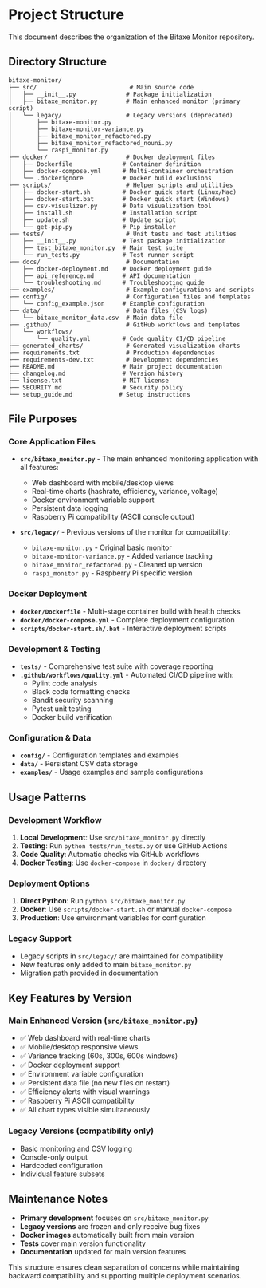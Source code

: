 # Project Structure

This document describes the organization of the Bitaxe Monitor repository.

## Directory Structure

```
bitaxe-monitor/
├── src/                          # Main source code
│   ├── __init__.py              # Package initialization
│   ├── bitaxe_monitor.py        # Main enhanced monitor (primary script)
│   └── legacy/                  # Legacy versions (deprecated)
│       ├── bitaxe-monitor.py
│       ├── bitaxe-monitor-variance.py
│       ├── bitaxe_monitor_refactored.py
│       ├── bitaxe_monitor_refactored_nouni.py
│       └── raspi_monitor.py
├── docker/                      # Docker deployment files
│   ├── Dockerfile              # Container definition
│   ├── docker-compose.yml      # Multi-container orchestration
│   └── .dockerignore           # Docker build exclusions
├── scripts/                     # Helper scripts and utilities
│   ├── docker-start.sh         # Docker quick start (Linux/Mac)
│   ├── docker-start.bat        # Docker quick start (Windows)
│   ├── csv-visualizer.py       # Data visualization tool
│   ├── install.sh              # Installation script
│   ├── update.sh               # Update script
│   └── get-pip.py              # Pip installer
├── tests/                       # Unit tests and test utilities
│   ├── __init__.py             # Test package initialization
│   ├── test_bitaxe_monitor.py  # Main test suite
│   └── run_tests.py            # Test runner script
├── docs/                        # Documentation
│   ├── docker-deployment.md    # Docker deployment guide
│   ├── api_reference.md        # API documentation
│   └── troubleshooting.md      # Troubleshooting guide
├── examples/                    # Example configurations and scripts
├── config/                      # Configuration files and templates
│   └── config_example.json     # Example configuration
├── data/                        # Data files (CSV logs)
│   └── bitaxe_monitor_data.csv  # Main data file
├── .github/                     # GitHub workflows and templates
│   └── workflows/
│       └── quality.yml         # Code quality CI/CD pipeline
├── generated_charts/            # Generated visualization charts
├── requirements.txt             # Production dependencies
├── requirements-dev.txt         # Development dependencies
├── README.md                   # Main project documentation
├── changelog.md                # Version history
├── license.txt                 # MIT license
├── SECURITY.md                 # Security policy
└── setup_guide.md             # Setup instructions
```

## File Purposes

### Core Application Files

- **`src/bitaxe_monitor.py`** - The main enhanced monitoring application with all features:
  - Web dashboard with mobile/desktop views
  - Real-time charts (hashrate, efficiency, variance, voltage)
  - Docker environment variable support
  - Persistent data logging
  - Raspberry Pi compatibility (ASCII console output)

- **`src/legacy/`** - Previous versions of the monitor for compatibility:
  - `bitaxe-monitor.py` - Original basic monitor
  - `bitaxe-monitor-variance.py` - Added variance tracking
  - `bitaxe_monitor_refactored.py` - Cleaned up version
  - `raspi_monitor.py` - Raspberry Pi specific version

### Docker Deployment

- **`docker/Dockerfile`** - Multi-stage container build with health checks
- **`docker/docker-compose.yml`** - Complete deployment configuration
- **`scripts/docker-start.sh/.bat`** - Interactive deployment scripts

### Development & Testing

- **`tests/`** - Comprehensive test suite with coverage reporting
- **`.github/workflows/quality.yml`** - Automated CI/CD pipeline with:
  - Pylint code analysis
  - Black code formatting checks
  - Bandit security scanning
  - Pytest unit testing
  - Docker build verification

### Configuration & Data

- **`config/`** - Configuration templates and examples
- **`data/`** - Persistent CSV data storage
- **`examples/`** - Usage examples and sample configurations

## Usage Patterns

### Development Workflow

1. **Local Development**: Use `src/bitaxe_monitor.py` directly
2. **Testing**: Run `python tests/run_tests.py` or use GitHub Actions
3. **Code Quality**: Automatic checks via GitHub workflows
4. **Docker Testing**: Use `docker-compose` in `docker/` directory

### Deployment Options

1. **Direct Python**: Run `python src/bitaxe_monitor.py`
2. **Docker**: Use `scripts/docker-start.sh` or manual `docker-compose`
3. **Production**: Use environment variables for configuration

### Legacy Support

- Legacy scripts in `src/legacy/` are maintained for compatibility
- New features only added to main `bitaxe_monitor.py`
- Migration path provided in documentation

## Key Features by Version

### Main Enhanced Version (`src/bitaxe_monitor.py`)
- ✅ Web dashboard with real-time charts
- ✅ Mobile/desktop responsive views  
- ✅ Variance tracking (60s, 300s, 600s windows)
- ✅ Docker deployment support
- ✅ Environment variable configuration
- ✅ Persistent data file (no new files on restart)
- ✅ Efficiency alerts with visual warnings
- ✅ Raspberry Pi ASCII compatibility
- ✅ All chart types visible simultaneously

### Legacy Versions (compatibility only)
- Basic monitoring and CSV logging
- Console-only output
- Hardcoded configuration
- Individual feature subsets

## Maintenance Notes

- **Primary development** focuses on `src/bitaxe_monitor.py`
- **Legacy versions** are frozen and only receive bug fixes
- **Docker images** automatically built from main version
- **Tests** cover main version functionality
- **Documentation** updated for main version features

This structure ensures clean separation of concerns while maintaining backward compatibility and supporting multiple deployment scenarios.
